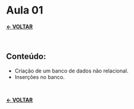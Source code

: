 # Aula 01

[**<- VOLTAR**](https://github.com/Leandro-Cardoso/Vassouras-Banco-de-Dados-Nao-Relacionais)

<br>

## Conteúdo:

* Criação de um banco de dados não relacional.
* Inserções no banco.

<br>

[**<- VOLTAR**](https://github.com/Leandro-Cardoso/Vassouras-Banco-de-Dados-Nao-Relacionais)
